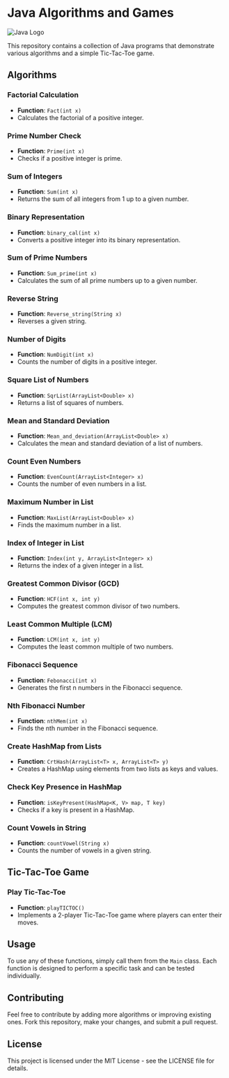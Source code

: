 # Java Algorithms and Games

![Java Logo](https://upload.wikimedia.org/wikipedia/en/thumb/3/30/Java_programming_language_logo.svg/200px-Java_programming_language_logo.svg.png)

This repository contains a collection of Java programs that demonstrate various algorithms and a simple Tic-Tac-Toe game.

## Algorithms

### Factorial Calculation
- **Function**: `Fact(int x)`
- Calculates the factorial of a positive integer.

### Prime Number Check
- **Function**: `Prime(int x)`
- Checks if a positive integer is prime.

### Sum of Integers
- **Function**: `Sum(int x)`
- Returns the sum of all integers from 1 up to a given number.

### Binary Representation
- **Function**: `binary_cal(int x)`
- Converts a positive integer into its binary representation.

### Sum of Prime Numbers
- **Function**: `Sum_prime(int x)`
- Calculates the sum of all prime numbers up to a given number.

### Reverse String
- **Function**: `Reverse_string(String x)`
- Reverses a given string.

### Number of Digits
- **Function**: `NumDigit(int x)`
- Counts the number of digits in a positive integer.

### Square List of Numbers
- **Function**: `SqrList(ArrayList<Double> x)`
- Returns a list of squares of numbers.

### Mean and Standard Deviation
- **Function**: `Mean_and_deviation(ArrayList<Double> x)`
- Calculates the mean and standard deviation of a list of numbers.

### Count Even Numbers
- **Function**: `EvenCount(ArrayList<Integer> x)`
- Counts the number of even numbers in a list.

### Maximum Number in List
- **Function**: `MaxList(ArrayList<Double> x)`
- Finds the maximum number in a list.

### Index of Integer in List
- **Function**: `Index(int y, ArrayList<Integer> x)`
- Returns the index of a given integer in a list.

### Greatest Common Divisor (GCD)
- **Function**: `HCF(int x, int y)`
- Computes the greatest common divisor of two numbers.

### Least Common Multiple (LCM)
- **Function**: `LCM(int x, int y)`
- Computes the least common multiple of two numbers.

### Fibonacci Sequence
- **Function**: `Febonacci(int x)`
- Generates the first n numbers in the Fibonacci sequence.

### Nth Fibonacci Number
- **Function**: `nthMem(int x)`
- Finds the nth number in the Fibonacci sequence.

### Create HashMap from Lists
- **Function**: `CrtHash(ArrayList<T> x, ArrayList<T> y)`
- Creates a HashMap using elements from two lists as keys and values.

### Check Key Presence in HashMap
- **Function**: `isKeyPresent(HashMap<K, V> map, T key)`
- Checks if a key is present in a HashMap.

### Count Vowels in String
- **Function**: `countVowel(String x)`
- Counts the number of vowels in a given string.

## Tic-Tac-Toe Game

### Play Tic-Tac-Toe
- **Function**: `playTICTOC()`
- Implements a 2-player Tic-Tac-Toe game where players can enter their moves.

## Usage
To use any of these functions, simply call them from the `Main` class. Each function is designed to perform a specific task and can be tested individually.

## Contributing
Feel free to contribute by adding more algorithms or improving existing ones. Fork this repository, make your changes, and submit a pull request.

## License
This project is licensed under the MIT License - see the LICENSE file for details.
